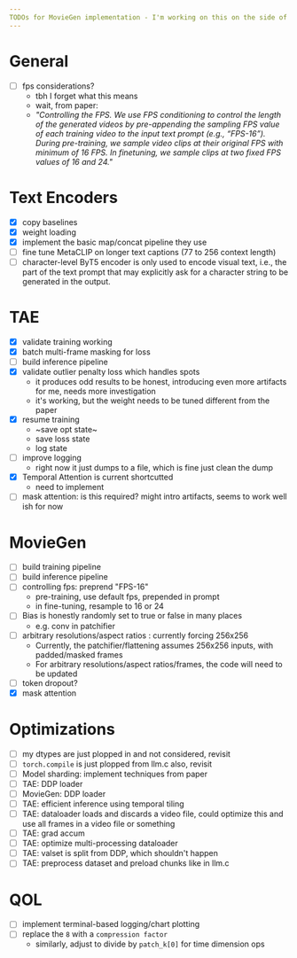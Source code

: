 ```yaml
---
TODOs for MovieGen implementation - I'm working on this on the side of many other threads so I surely will need a reminder of what I was doing as I tackle this in week-chunks
---
```


# General
- [ ] fps considerations?
    - tbh I forget what this means
    - wait, from paper:
    - *"Controlling the FPS. We use FPS conditioning to control the length of the generated videos by pre-appending the sampling FPS value of each training video to the input text prompt (e.g., “FPS-16”). During pre-training, we sample video clips at their original FPS with minimum of 16 FPS. In finetuning, we sample clips at two fixed FPS values of 16 and 24."*

# Text Encoders
- [x] copy baselines
- [x] weight loading
- [x] implement the basic map/concat pipeline they use
- [ ] fine tune MetaCLIP on longer text captions  (77 to 256 context length)
- [ ] character-level ByT5 encoder is only used to encode visual text, i.e., the part of the text prompt that may explicitly ask for a character string to be generated in the output.

# TAE
- [x] validate training working
- [x] batch multi-frame masking for loss
- [ ] build inference pipeline
- [x] validate outlier penalty loss which handles spots
    - it produces odd results to be honest, introducing even more artifacts for me, needs more investigation
    - it's working, but the weight needs to be tuned different from the paper
- [x] resume training
    - ~save opt state~
    - save loss state
    - log state
- [ ] improve logging
    - right now it just dumps to a file, which is fine just clean the dump
- [x] Temporal Attention is current shortcutted
    - need to implement
- [ ] mask attention: is this required? might intro artifacts, seems to work well ish for now

# MovieGen
- [ ] build training pipeline
- [ ] build inference pipeline
- [ ] controlling fps: preprend "FPS-16"
    - pre-training, use default fps, prepended in prompt
    - in fine-tuning, resample to 16 or 24
- [ ] Bias is honestly randomly set to true or false in many places
    - e.g. conv in patchifier
- [ ] arbitrary resolutions/aspect ratios : currently forcing 256x256
    - Currently, the patchifier/flattening assumes 256x256 inputs, with padded/masked frames
    - For arbitrary resolutions/aspect ratios/frames, the code will need to be updated
- [ ] token dropout?
- [x] mask attention

# Optimizations
- [ ] my dtypes are just plopped in and not considered, revisit
- [ ] `torch.compile` is just plopped from llm.c also, revisit
- [ ] Model sharding: implement techniques from paper
- [ ] TAE: DDP loader
- [ ] MovieGen: DDP loader
- [ ] TAE: efficient inference using temporal tiling
- [ ] TAE: dataloader loads and discards a video file, could optimize this and use all frames in a video file or something
- [ ] TAE: grad accum
- [ ] TAE: optimize multi-processing dataloader
- [ ] TAE: valset is split from DDP, which shouldn't happen
- [ ] TAE: preprocess dataset and preload chunks like in llm.c

# QOL
- [ ] implement terminal-based logging/chart plotting
- [ ] replace the `8` with a `compression factor`
    - similarly, adjust to divide by `patch_k[0]` for time dimension ops
